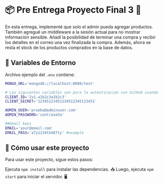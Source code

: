 # 📦 Pre Entrega Proyecto Final 3 🚀

En esta entrega, implementé que solo el admin pueda agregar productos. También agregué un middleware a la sesión actual para no mostrar información sensible. Añadí la posibilidad de terminar una compra y recibir los detalles en el correo una vez finalizada la compra. Además, ahora se resta el stock de los productos comprados en la base de datos.


## 📝 Variables de Entorno

Archivo ejemplo del `.env` contiene:

```bash
MONGO_URL='mongodb://localhost:8080/test' 

# Las siguientes variables son para la autenticación con GitHub usando Passport
CLIENT_ID='Iv1.a1b2c3a1b2c3'
CLIENT_SECRET='12345123451234512345123451'

ADMIN_USER='prueba@adminuser.com'
ADMIN_PASSWORD='contraseña'

##Gmail keys
EMAIL='your@email.com'
EMAIL_PASS='a7y1234tk487ty' #example 
```
## 🚀 Cómo usar este proyecto

Para usar este proyecto, sigue estos pasos:

Ejecuta `npm install` para instalar las dependencias. 📥
Luego, ejecuta `npm start` para iniciar el servidor. 🖥️
